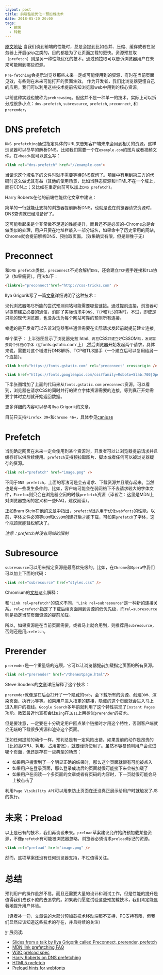 ```yaml
---
layout: post
title: 前端性能优化－预加载技术
date: 2018-05-20 20:00
tags:
  - 前端
  - 转载
---
```


[原文地址](https://blog.csdn.net/franktaoge/article/details/51473823)
当我们谈到前端的性能时，总是会提到比如合并、压缩、缓存或者在服务器上开启gzip之类的，目的都是为了让页面加载的更快。资源预拉取（`prefetch`）则是另一种性能优化的技术。通过预拉取可以告诉浏览器用户在未来可能用到哪些资源。

`Pre-fetching`会提示浏览器那些未来一定或可能使用到的资源，有时在当前页面见效，有些则在未来可能打开的页面生效。 作为开发者，我们比浏览器更懂自己的应用。我们可以利用这些技术提前告知浏览器web中用到的核心资源。

以前这种实践也被称为`prebrowsing`。但这并不是一种单一的技术，实际上可以拆分成很多小点：`dns-prefetch`, `subresource`, `prefetch`, `preconnect`, 和 `prerender`。

# DNS prefetch
`DNS prefetching`通过指定具体的URL来告知客户端未来会用到相关的资源，这样浏览器可以尽早的解析DNS。比如我们需要一个在`example.com`的图片或者视频文件。在`<head>`就可以这么写：

```html
<link rel="dns-prefetch" href="//example.com">
```

当请求这个域名下的文件时就不需要等待DNS查询了。项目中有用到第三方的代码时这么做尤其有益（其他的使用场景，比如当静态资源和HTML不在一个域上，而在CDN上；又比如在重定向前可以加上`DNS prefetch`）。

Harry Roberts在他的前端性能优化文章中建议：

简单的一行就能让支持的浏览器提前解析DNS。也就是说在浏览器请求资源时，DNS查询就已经准备好了。

这可能看起来是个非常微不足道的性能提升，而且还不是必须的–Chrome总是会做类似的处理，用户只要在地址栏敲入一部分域名，如果命中了历史常用的网站，Chrome就会提前解析DNS、预拉取页面。（效果确实有限，但是聊胜于无）

# Preconnect
和`DNS prefetch`类似，`preconnect`不光会解析`DNS`，还会建立`TCP`握手连接和`TLS`协议（如果需要）。用法如下：

```html
<linkrel="preconnect"href="http://css-tricks.com" />
```

Ilya Grigorik写了一篇[文章](https://www.igvita.com/2015/08/17/eliminating-roundtrips-with-preconnect/)详细说明了这种技术：

现代浏览器竭尽所能的尝试预测网站可能需要哪些链接。通过提前连接，浏览器可以提前建立必要的通信，消除了实际请求中`DNS`、`TCP`和`TLS`的耗时。不过，即使是只能的现代浏览器，也没办法为每个网站可靠的预测所有连接。

幸运的是开发者可以告诉浏览器哪些通信需要在实际请求发起前就提前建立连接。

举个栗子： 上半张图显示了浏览器先拉 html`、再拉`CSS`并建立好`CSSOM`后，发现需要两个外链的字体（在`fonts.gstatic.com`上）,然后浏览器开始发起两个请求，具体来说，需要对这个域进行DNS解析、TCP和TLS握手（一个建立后可以复用给另一个连接）。

```html
<link href="https://fonts.gstatic.com" rel="preconnect" crossorigin />

<link href="https://fonts.googleapis.com/css?family=Roboto+Slab:700|Open+Sans" rel="stylesheet" />
```

下半张图增加了上面的代码来从`fonts.gstatic.com` `preconnect`资源。可以看到，浏览器在请求CSS的同时并行的建立字体资源需要的连接，等到真正开始需要字体时立刻就开始返回数据。

更多详细的内容可以参考Ilya Grigorik的文章。

目前只支持`Firefox 39+`和`Chrome 46+`，具体参见[caniuse](http://caniuse.com/#feat=link-rel-preconnect)

# Prefetch
当能确定网页在未来一定会使用到某个资源时，开发者可以让浏览器提前请求并且缓存好以供后续使用。`prefetch`支持预拉取图片、脚本或者任何可以被浏览器缓存的资源。

```html
<link rel="prefetch" href="image.png" />
```

不同于`DNS prefetch`，上面的写法可是会去请求、下载资源并且缓存起来。当然也是有一些发生条件的。比如，客户端可能会在弱网络下不去请求较大的字体文件，`Firefox`则只会在浏览器空闲的时候`prefetch`资源（译者注：这里是MDN上对浏览器空闲的定义和一些FAQ，建议阅读）。

正如Bram Stein在他的[文章](http://www.bramstein.com/writing/preload-hints-for-web-fonts.html)中指出，`prefetch`很适用于优化`webfonts`的性能。以前，字体文件必须等`DOM`和`CSSOM`创建好后才能下载，可如果`prefetch`了字体，这个瓶颈就能轻松解决了。

_注意：prefetch并没有同域的限制_

# Subresource
`subresource`可以用来指定资源是最高优先级的。比如，在`Chrome`和`Opera`中我们可以加上下面的代码：

```html
<link rel="subresource" href="styles.css" />
```

Chromium的[文档](https://www.chromium.org/spdy/link-headers-and-server-hint/link-rel-subresource)这么解释：

和`"Link rel=prefetch"`的语义不同，`"Link rel=subresource"`是一种新的连接关系。`rel=prefetch`指定了下载后续页面用到资源的低优先级，而`rel=subresource`则是指定当前页面资源的提前加载。

所以，如果资源是在当前页面需要，或者马上就会用到，则推荐用`subresource`，否则还是用`prefetch`。

# Prerender
`prerender`是一个重量级的选项，它可以让浏览器提前加载指定页面的所有资源。

```html
<link rel="prerender" href="/thenextpage.html"/>
```

Steve Souders的[文章](http://www.stevesouders.com/blog/2013/11/07/prebrowsing/)详细解释了这个技术：

`prerender`就像是在后台打开了一个隐藏的`tab`，会下载所有的资源、创建`DOM`、渲染页面、执行`JS`等等。如果用户进入指定的链接，隐藏的这个页面就会进入马上进入用户的视线。`Google Search`多年前就利用了这个特性实现了`Instant Pages`功能。微软最近也宣布会让`Bing`在`IE11`上用类似`prerender`的技术。

但是要注意，一定要在十分确定用户回点某个链接时才用这个特性，否则客户端就会无端的下载很多资源和渲染这个页面。

正如任何提前的动作一样，预判总是有一定风险出错。如果提前的动作是昂贵的（比如高CPU、耗电、占用带宽），就要谨慎使用了。虽然不容易预判用户会点进哪个页面，但还是存在一些典型的场景：

- 如果用户搜索到了一个明显正确的结果时，那么这个页面就很有可能被点入
- 如果用户在登录页面，那么登录成功后的页面就很可能接下来会被加载了
- 如果用户在阅读一个多页面的文章或者有页码的内容时，下一页就很可能会马上被点击了

利用`Page Visibility API`可以用来防止页面在还没真正展示给用户时就触发了JS的执行。

# 未来：Preload
以上是已有的技术，我们再谈谈未来。`preload`草案建议允许始终预加载某些资源，不像`prefetch`有可能被浏览器忽略，浏览器必须请求`preload`标记的资源。

```html
<link rel="preload" href="image.png" />
```

然而，这项草案还没有任何浏览器支持，不过值得关注。

# 总结
预判用户的操作虽然不易，而且还需要大量的设计和测试工作，但是性能的提升是值得我们孜孜不倦的去追求的。如果我们愿意试验这些预加载技术，我们肯定能显著地提升用户体验。

（译者补一句，文章说的大部分预加载技术移动端都不支持，PC支持有限，但我们显然应该知道这些技术的存在，并且持续的关注）

扩展阅读:
- [Slides from a talk by Ilya Grigorik called Preconnect, prerender, prefetch](https://docs.google.com/presentation/d/18zlAdKAxnc51y_kj-6sWLmnjl6TLnaru_WH0LJTjP-o/present?slide=id.p19)
- [MDN link prefetching FAQ](https://developer.mozilla.org/en-US/docs/Web/HTTP/Link_prefetching_FAQ)
- [W3C preload spec](https://w3c.github.io/preload/)
- [Harry Roberts on DNS prefetching](http://csswizardry.com/2013/01/front-end-performance-for-web-designers-and-front-end-developers/#section:dns-prefetching)
- [HTML5 prefetch](https://medium.com/@luisvieira_gmr/html5-prefetch-1e54f6dda15d#.yl37ya9a1)
- [Preload hints for webfonts](http://www.bramstein.com/writing/preload-hints-for-web-fonts.html)
